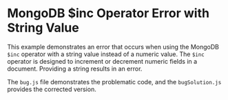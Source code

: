 # MongoDB $inc Operator Error with String Value

This example demonstrates an error that occurs when using the MongoDB `$inc` operator with a string value instead of a numeric value. The `$inc` operator is designed to increment or decrement numeric fields in a document.  Providing a string results in an error.

The `bug.js` file demonstrates the problematic code, and the `bugSolution.js` provides the corrected version.